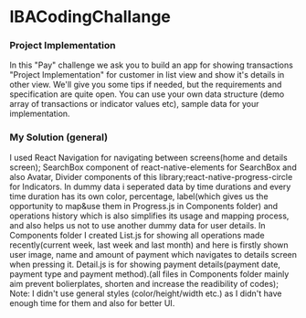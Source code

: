 # IBACodingChallange

### Project Implementation

In this "Pay" challenge we ask you to build an app for showing transactions "Project Implementation" for customer in list view and show it's details in other view. We'll give you some tips if needed, but the requirements and specification are quite open.
You can use your own data structure (demo array of transactions or indicator values etc), sample data for your implementation.

### My Solution (general)

I used React Navigation for navigating between screens(home and details screen); SearchBox component of react-native-elements for SearchBox and also Avatar, Divider components of this library;react-native-progress-circle for Indicators. In dummy data i seperated data by time durations and every time duration has its own color, percentage, label(which gives us the opportunity to map&use them in Progress.js in Components folder) and operations history which is also simplifies its usage and mapping process, and also helps us not to use another dummy data for user details. In Components folder I created List.js for showing all operations made recently(current week, last week and last month) and here is firstly shown user image, name and amount of payment which navigates to details screen when pressing it. Detail.js is for showing payment details(payment date, payment type and payment method).(all files in Components folder mainly aim prevent bolierplates, shorten and increase the readibility of codes);
Note: I didn't use general styles (color/height/width etc.) as I didn't have enough time for them and also for better UI.
